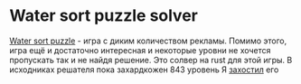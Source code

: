 # Water sort puzzle solver
[Water sort puzzle](https://play.google.com/store/apps/details?id=com.gma.water.sort.puzzle) - игра с диким количеством рекламы. Помимо этого, игра ещё и достаточно интересная и некоторые уровни не хочется пропускать так и не найдя решение. Это солвер на rust для этой игры.
В исходниках решателя пока захардкожен 843 уровень
Я [захостил](https://wsp.bopohob.ru) его
